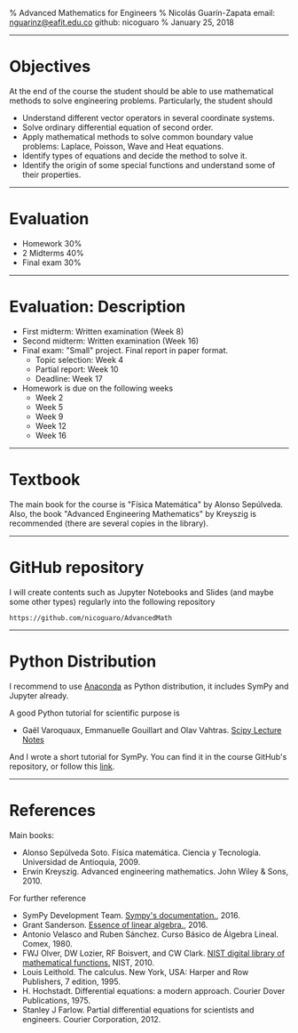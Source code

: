 % Advanced Mathematics for Engineers
% Nicolás Guarín-Zapata
    email: nguarinz@eafit.edu.co
    github: nicoguaro
% January 25, 2018


------------------

# Objectives

At the end of the course the student should be able to use mathematical methods
to solve engineering problems. Particularly, the student should

- Understand different vector operators in several coordinate systems.
- Solve ordinary differential equation of second order.
- Apply mathematical methods to solve common boundary value problems: Laplace,
  Poisson, Wave and Heat equations.
- Identify types of equations and decide the method to solve it.
- Identify the origin of some special functions and understand some of their
  properties.

------------------

# Evaluation

- Homework 30%
- 2 Midterms 40%
- Final exam 30%

------------------

# Evaluation: Description

- First midterm: Written examination (Week 8)
- Second midterm: Written examination (Week 16)
- Final exam: "Small" project. Final report in paper format.
    - Topic selection: Week 4
    - Partial report: Week 10
    - Deadline: Week 17
- Homework is due on the following weeks
    - Week 2
    - Week 5
    - Week 9
    - Week 12
    - Week 16

------------------

# Textbook

The main book for the course is "Física Matemática" by Alonso Sepúlveda. Also,
the book "Advanced Engineering Mathematics" by Kreyszig is recommended (there
are several copies in the library).

------------------

# GitHub repository

I will create contents such as Jupyter Notebooks and Slides (and maybe some
other types) regularly into the following repository

    https://github.com/nicoguaro/AdvancedMath

------------------

# Python Distribution

I recommend to use [Anaconda](https://www.continuum.io/downloads) as Python
distribution, it includes SymPy and Jupyter already.

A good Python tutorial for scientific purpose is

- Gaël Varoquaux, Emmanuelle Gouillart and Olav Vahtras.
  [Scipy Lecture Notes](http://www.scipy-lectures.org/index.html)

And I wrote a short tutorial for SymPy. You can find it in the course GitHub's
repository, or follow this
[link](http://nbviewer.jupyter.org/github/nicoguaro/AdvancedMath/blob/master/Notebooks/SymPy%20in%2010%20minutes.ipynb).

------------------

# References

Main books:

- Alonso Sepúlveda Soto. Física matemática. Ciencia y Tecnología. Universidad
  de Antioquia, 2009.
- Erwin Kreyszig. Advanced engineering mathematics. John Wiley & Sons, 2010.

For further reference

- SymPy Development Team. [Sympy's documentation.](http://docs.sympy.org/latest/index.html), 2016.
- Grant Sanderson. [Essence of linear algebra.](http://www.3blue1brown.com/essence-of-linear-algebra/), 2016.
- Antonio Velasco and Ruben Sánchez. Curso Básico de Álgebra Lineal. Comex, 1980.
- FWJ Olver, DW Lozier, RF Boisvert, and CW Clark. [NIST digital library of mathematical functions.](http://dlmf.nist.gov) NIST, 2010.
- Louis Leithold. The calculus. New York, USA: Harper and Row Publishers, 7 edition, 1995.
- H. Hochstadt. Differential equations: a modern approach. Courier Dover Publications, 1975.
- Stanley J Farlow. Partial differential equations for scientists and engineers. Courier Corporation, 2012.
